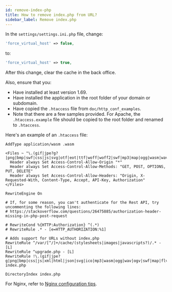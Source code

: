 ```yaml
---
id: remove-index-php
title: How to remove index.php from URL?
sidebar_label: Remove index.php
---
```


In the `settings/settings.ini.php` file, change:

```php
'force_virtual_host' => false,
```

to:

```php
'force_virtual_host' => true,
```

After this change, clear the cache in the back office.

Also, ensure that you:

*   Have installed at least version 1.69.
*   Have installed the application in the root folder of your domain or subdomain.
*   Have copied the `.htaccess` file from `doc/http_conf_examples`.
*   Note that there are a few samples provided. For Apache, the `.htaccess.example` file should be copied to the root folder and renamed to `.htaccess`.

Here's an example of an `.htaccess` file:

```apacheconfig
AddType application/wasm .wasm

<Files ~ "\.(gif|jpe?g?|png|bmp|swf|css|js|svg|otf|eot|ttf|woff|woff2|swf|mp3|map|ogg|wasm|wav|pdf|ico|txt)$">
  Header always Set Access-Control-Allow-Origin "*"
  Header always Set Access-Control-Allow-Methods: "GET, POST, OPTIONS, PUT, DELETE"
  Header always Set Access-Control-Allow-Headers: "Origin, X-Requested-With, Content-Type, Accept, API-Key, Authorization"
</Files>

RewriteEngine On

# If, for some reason, you can't authenticate for the Rest API, try uncommenting the following lines:
# https://stackoverflow.com/questions/26475885/authorization-header-missing-in-php-post-request

# RewriteCond %{HTTP:Authorization} ^(.*)
# RewriteRule .* - [e=HTTP_AUTHORIZATION:%1]

# Adds support for URLs without index.php
RewriteRule ^/var/[^/]+/cache/(stylesheets|images|javascripts?)/.* - [L]
RewriteRule ^upgrade.php - [L]
RewriteRule !\.(gif|jpe?g|png|bmp|css|js|xml|html|json|svg|ico|mp3|wasm|ogg|wav|ogv|swf|map|flv|otf|woff2|woff|eot|ttf)|var(.+)storage.pdf(.+)\.pdf$ index.php

DirectoryIndex index.php
```

For Nginx, refer to [Nginx configuration tips](..//nginx-configuration-tips.md).
